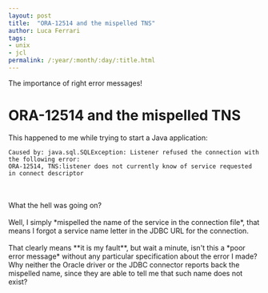 ```yaml
---
layout: post
title:  "ORA-12514 and the mispelled TNS"
author: Luca Ferrari
tags:
- unix
- jcl
permalink: /:year/:month/:day/:title.html
---
```

The importance of right error messages!


# ORA-12514 and the mispelled TNS

This happened to me while trying to start a Java application:

```
Caused by: java.sql.SQLException: Listener refused the connection with the following error:
ORA-12514, TNS:listener does not currently know of service requested in connect descriptor
```

<br/>
<br/>
What the hell was going on?
<br/><br/>
Well, I simply *mispelled the name of the service in the connection file*, that means I forgot a service name letter in the JDBC URL for the connection.
<br/><br/>
That clearly means **it is my fault**, but wait a minute, isn't this a *poor error message* without any particular specification about the error I made? Why neither the Oracle driver or the JDBC connector reports back the mispelled name, since they are able to tell me that such name does not exist?
